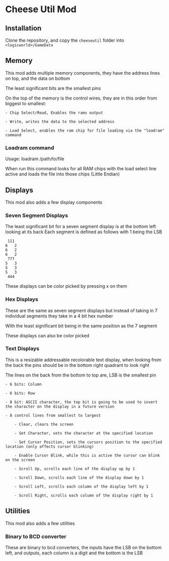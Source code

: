 # Cheese Util Mod
## Installation
Clone the repository, and copy the ```cheeseutil``` folder into ```<logicworld>/GameData```
## Memory
This mod adds multiple memory components, they have the address lines on top, and the data on bottom

The least significant bits are the smallest pins

On the top of the memory is the control wires, they are in this order from biggest to smallest:

	- Chip Select/Read, Enables the rams output

	- Write, writes the data to the selected address

	- Load Select, enables the ram chip for file loading via the "loadram" command
### Loadram command
Usage: loadram /path/to/file

When run this command looks for all RAM chips with the load select line active and loads the file into those chips (Little Endian)
## Displays
This mod also adds a few display components
### Seven Segment Displays
The least significant bit for a seven segment display is at the bottom left looking at its back
Each segment is defined as follows with 1 being the LSB
```
 111
6   2
6   2
6   2
 777
5   3
5   3
5   3
 444
```
These displays can be color picked by pressing x on them
### Hex Displays
These are the same as seven segment displays but instead of taking in 7 individual segments they take in a 4 bit hex number

With the least significant bit being in the same position as the 7 segment

These displays can also be color picked
### Text Displays
This is a resizable addressable recolorable text display, when looking from the back the pins should be in the bottom right quadrant to look right

The lines on the back from the bottom to top are, LSB is the smallest pin

	- 6 bits: Column

	- 6 bits: Row

	- 8 bit: ASCII character, the top bit is going to be used to invert the character on the display in a future version

	- 8 control lines from smallest to largest

		- Clear, clears the screen

		- Set Character, sets the character at the specified location

		- Set Cursor Position, sets the cursors position to the specified location (only affects cursor blinking)

		- Enable Cursor Blink, while this is active the cursor can blink on the screen

		- Scroll Up, scrolls each line of the display up by 1

		- Scroll Down, scrolls each line of the display down by 1

		- Scroll Left, scrolls each column of the display left by 1

		- Scroll Right, scrolls each column of the display right by 1
## Utilities
This mod also adds a few utilities
### Binary to BCD converter
These are binary to bcd converters, the inputs have the LSB on the bottom left, and outputs, each column is a digit and the bottom is the LSB
